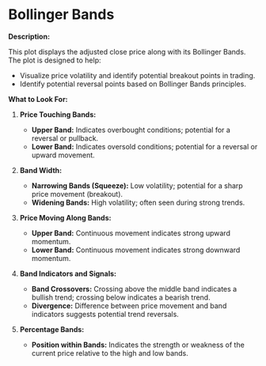 # Bollinger Bands

**Description:** 

This plot displays the adjusted close price along with its Bollinger Bands. The plot is designed to help:

   - Visualize price volatility and identify potential breakout points in trading.
   - Identify potential reversal points based on Bollinger Bands principles.

**What to Look For:**

1. **Price Touching Bands:**
   - **Upper Band:** Indicates overbought conditions; potential for a reversal or pullback.
   - **Lower Band:** Indicates oversold conditions; potential for a reversal or upward movement.

2. **Band Width:**
   - **Narrowing Bands (Squeeze):** Low volatility; potential for a sharp price movement (breakout).
   - **Widening Bands:** High volatility; often seen during strong trends.

3. **Price Moving Along Bands:**
   - **Upper Band:** Continuous movement indicates strong upward momentum.
   - **Lower Band:** Continuous movement indicates strong downward momentum.

4. **Band Indicators and Signals:**
   - **Band Crossovers:** Crossing above the middle band indicates a bullish trend; crossing below indicates a bearish trend.
   - **Divergence:** Difference between price movement and band indicators suggests potential trend reversals.

5. **Percentage Bands:**
   - **Position within Bands:** Indicates the strength or weakness of the current price relative to the high and low bands.
